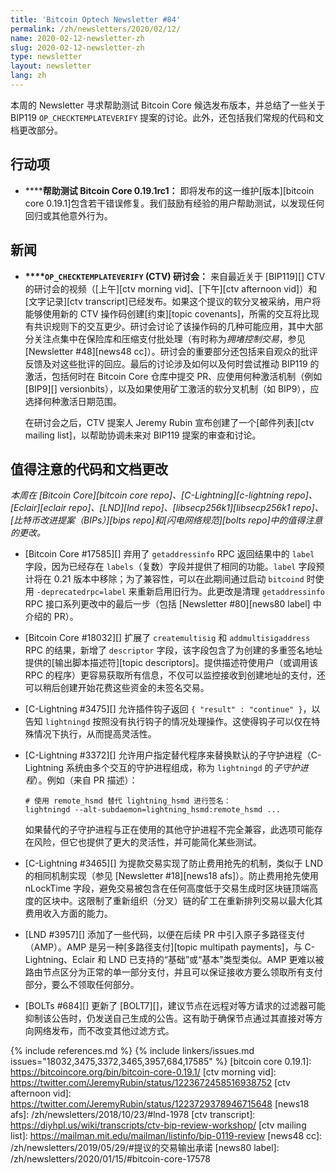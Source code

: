 ```yaml
---
title: 'Bitcoin Optech Newsletter #84'
permalink: /zh/newsletters/2020/02/12/
name: 2020-02-12-newsletter-zh
slug: 2020-02-12-newsletter-zh
type: newsletter
layout: newsletter
lang: zh
---
```

本周的 Newsletter 寻求帮助测试 Bitcoin Core 候选发布版本，并总结了一些关于 BIP119 `OP_CHECKTEMPLATEVERIFY` 提案的讨论。此外，还包括我们常规的代码和文档更改部分。

## 行动项

- **<!--help-test-bitcoin-core-0-19-1rc1-->****帮助测试 Bitcoin Core 0.19.1rc1：** 即将发布的这一维护[版本][bitcoin core 0.19.1]包含若干错误修复。我们鼓励有经验的用户帮助测试，以发现任何回归或其他意外行为。

## 新闻

- **<!--op-checktemplateverify-ctv-workshop-->****`OP_CHECKTEMPLATEVERIFY` (CTV) 研讨会：** 来自最近关于 [BIP119][] CTV 的研讨会的视频（[上午][ctv morning vid]、[下午][ctv afternoon vid]）和[文字记录][ctv transcript]已经发布。如果这个提议的软分叉被采纳，用户将能够使用新的 CTV 操作码创建[约束][topic covenants]，所需的交互将比现有共识规则下的交互更少。研讨会讨论了该操作码的几种可能应用，其中大部分关注点集中在保险库和压缩支付批处理（有时称为*拥堵控制交易*，参见 [Newsletter #48][news48 cc]）。研讨会的重要部分还包括来自观众的批评反馈及对这些批评的回应。最后的讨论涉及如何以及何时尝试推动 BIP119 的激活，包括何时在 Bitcoin Core 仓库中提交 PR、应使用何种激活机制（例如 [BIP9][] versionbits），以及如果使用矿工激活的软分叉机制（如 BIP9），应选择何种激活日期范围。

  在研讨会之后，CTV 提案人 Jeremy Rubin 宣布创建了一个[邮件列表][ctv mailing list]，以帮助协调未来对 BIP119 提案的审查和讨论。

## 值得注意的代码和文档更改

*本周在 [Bitcoin Core][bitcoin core repo]、[C-Lightning][c-lightning repo]、[Eclair][eclair repo]、[LND][lnd repo]、[libsecp256k1][libsecp256k1 repo]、[比特币改进提案（BIPs）][bips repo]和[闪电网络规范][bolts repo]中的值得注意的更改。*

- [Bitcoin Core #17585][] 弃用了 `getaddressinfo` RPC 返回结果中的 `label` 字段，因为已经存在 `labels`（复数）字段并提供了相同的功能。`label` 字段预计将在 0.21 版本中移除；为了兼容性，可以在此期间通过启动 `bitcoind` 时使用 `-deprecatedrpc=label` 来重新启用旧行为。此更改是清理 `getaddressinfo` RPC 接口系列更改中的最后一步（包括 [Newsletter #80][news80 label] 中介绍的 PR）。

- [Bitcoin Core #18032][] 扩展了 `createmultisig` 和 `addmultisigaddress` RPC 的结果，新增了 `descriptor` 字段，该字段包含了为创建的多重签名地址提供的[输出脚本描述符][topic descriptors]。提供描述符使用户（或调用该 RPC 的程序）更容易获取所有信息，不仅可以监控接收到创建地址的支付，还可以稍后创建开始花费这些资金的未签名交易。

- [C-Lightning #3475][] 允许插件钩子返回 `{ "result" : "continue" }`，以告知 `lightningd` 按照没有执行钩子的情况处理操作。这使得钩子可以仅在特殊情况下执行，从而提高灵活性。

- [C-Lightning #3372][] 允许用户指定替代程序来替换默认的子守护进程（C-Lightning 系统由多个交互的守护进程组成，称为 `lightningd` 的*子守护进程*）。例如（来自 PR 描述）：

  ```
  # 使用 remote_hsmd 替代 lightning_hsmd 进行签名：
  lightningd --alt-subdaemon=lightning_hsmd:remote_hsmd ...
  ```

  如果替代的子守护进程与正在使用的其他守护进程不完全兼容，此选项可能存在风险，但它也提供了更大的灵活性，并可能简化某些测试。

- [C-Lightning #3465][] 为提款交易实现了防止费用抢先的机制，类似于 LND 的相同机制实现（参见 [Newsletter #18][news18 afs]）。防止费用抢先使用 nLockTime 字段，避免交易被包含在任何高度低于交易生成时区块链顶端高度的区块中。这限制了重新组织（分叉）链的矿工在重新排列交易以最大化其费用收入方面的能力。

- [LND #3957][] 添加了一些代码，以便在后续 PR 中引入原子多路径支付（AMP）。AMP 是另一种[多路径支付][topic multipath payments]，与 C-Lightning、Eclair 和 LND 已支持的“基础”或“基本”类型类似。AMP 更难以被路由节点区分为正常的单一部分支付，并且可以保证接收方要么领取所有支付部分，要么不领取任何部分。

- [BOLTs #684][] 更新了 [BOLT7][]，建议节点在远程对等方请求的过滤器可能抑制该公告时，仍发送自己生成的公告。这有助于确保节点通过其直接对等方向网络发布，而不改变其他过滤方式。

{% include references.md %}
{% include linkers/issues.md issues="18032,3475,3372,3465,3957,684,17585" %}
[bitcoin core 0.19.1]: https://bitcoincore.org/bin/bitcoin-core-0.19.1/
[ctv morning vid]: https://twitter.com/JeremyRubin/status/1223672458516938752
[ctv afternoon vid]: https://twitter.com/JeremyRubin/status/1223729378946715648
[news18 afs]: /zh/newsletters/2018/10/23/#lnd-1978
[ctv transcript]: https://diyhpl.us/wiki/transcripts/ctv-bip-review-workshop/
[ctv mailing list]: https://mailman.mit.edu/mailman/listinfo/bip-0119-review
[news48 cc]: /zh/newsletters/2019/05/29/#提议的交易输出承诺
[news80 label]: /zh/newsletters/2020/01/15/#bitcoin-core-17578
